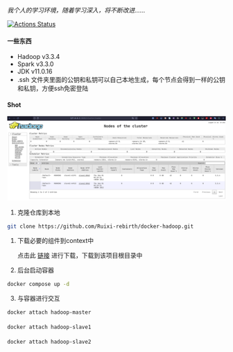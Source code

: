 *我个人的学习环境，随着学习深入，将不断改进......*

[![Actions Status](https://github.com/Ruixi-rebirth/docker-hadoop/actions/workflows/docker-compose-actions-workflow/badge.svg)](https://github.com/Ruixi-rebirth/docker-hadoop/actions)

#### 一些东西

- Hadoop v3.3.4
- Spark v3.3.0
- JDK v11.0.16
- .ssh 文件夹里面的公钥和私钥可以自己本地生成，每个节点会得到一样的公钥和私钥，方便ssh免密登陆
#### Shot
![](./img/show.png)

1. 克隆仓库到本地
```bash
git clone https://github.com/Ruixi-rebirth/docker-hadoop.git
```

1. 下载必要的组件到context中

    点击此 [链接](http://23.105.207.7:8888/) 进行下载，下载到该项目根目录中

2. 后台启动容器 
```bash
docker compose up -d
```
3. 与容器进行交互
```bash
docker attach hadoop-master

docker attach hadoop-slave1

docker attach hadoop-slave2
```


